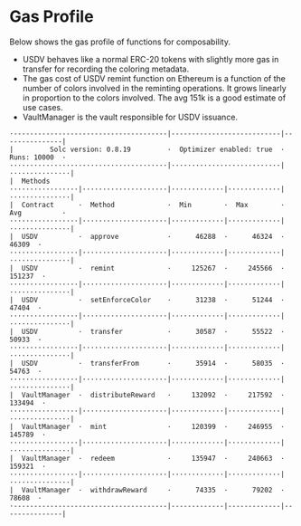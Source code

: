 # Gas Profile

Below shows the gas profile of functions for composability.&#x20;

* USDV behaves like a normal ERC-20 tokens with slightly more gas in transfer for recording the coloring metadata.&#x20;
* The gas cost of USDV remint function on Ethereum is a function of the number of colors involved in the reminting operations. It grows linearly in proportion to the colors involved. The avg 151k is a good estimate of use cases.&#x20;
* VaultManager is the vault responsible for USDV issuance.&#x20;

```
·--------------------------------------|---------------------------|---------------|
|         Solc version: 0.8.19         ·  Optimizer enabled: true  ·  Runs: 10000  ·
·······································|···························|···············|
|  Methods                                                                          
·················|·····················|·············|·············|···············|
|  Contract      ·  Method             ·  Min        ·  Max        ·  Avg          ·
·················|·····················|·············|·············|···············|
|  USDV          ·  approve            ·      46288  ·      46324  ·        46309  ·
·················|·····················|·············|·············|···············|
|  USDV          ·  remint             ·     125267  ·     245566  ·       151237  ·
·················|·····················|·············|·············|···············|
|  USDV          ·  setEnforceColor    ·      31238  ·      51244  ·        47404  ·
·················|·····················|·············|·············|···············|
|  USDV          ·  transfer           ·      30587  ·      55522  ·        50933  ·
·················|·····················|·············|·············|···············|
|  USDV          ·  transferFrom       ·      35914  ·      58035  ·        54763  ·
·················|·····················|·············|·············|···············|
|  VaultManager  ·  distributeReward   ·     132092  ·     217592  ·       133494  ·
·················|·····················|·············|·············|···············|
|  VaultManager  ·  mint               ·     120399  ·     246955  ·       145789  ·
·················|·····················|·············|·············|···············|
|  VaultManager  ·  redeem             ·     135947  ·     240663  ·       159321  ·
·················|·····················|·············|·············|···············|
|  VaultManager  ·  withdrawReward     ·      74335  ·      79202  ·        78608  ·
·--------------------------------------|-------------|-------------|---------------|

```
